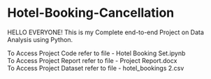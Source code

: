 # Hotel-Booking-Cancellation
HELLO EVERYONE!
This is my Complete end-to-end Project on Data Analysis using Python.

To Access Project Code refer to file - Hotel Booking Set.ipynb<br>
To Access Project Report refer to file - Project Report.docx<br>
To Access Project Dataset refer to file - hotel_bookings 2.csv<br>
